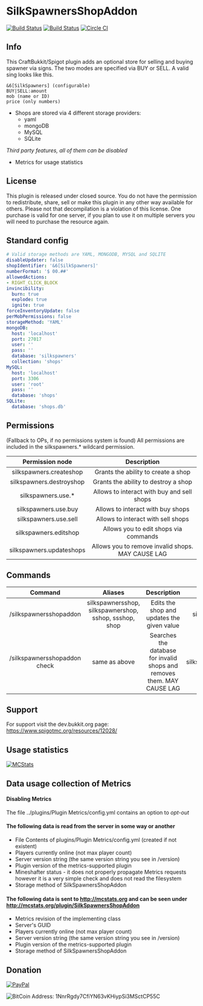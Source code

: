 # SilkSpawnersShopAddon
[![Build Status](https://ci.dustplanet.de/buildStatus/icon?job=SilkSpawnersShopAddon)](https://ci.dustplanet.de/job/SilkSpawnersShopAddon/)
[![Build Status](https://travis-ci.com/timbru31/SilkSpawnersShopAddon.svg?token=xMwFbvUujsG645zQBus3&branch=master)](https://travis-ci.com/timbru31/SilkSpawnersShopAddon)
[![Circle CI](https://circleci.com/gh/timbru31/SilkSpawnersShopAddon.svg?style=svg&circle-token=eefb04331ad48de77cc8102ca762b83be5cdb928)](https://circleci.com/gh/timbru31/SilkSpawnersShopAddon)

## Info
This CraftBukkit/Spigot plugin adds an optional store for selling and buying spawner via signs.
The two modes are specified via BUY or SELL.
A valid sing looks like this.
```
&6[SilkSpawners] (configurable)
BUY|SELL:amount
mob (name or ID)
price (only numbers)
```
* Shops are stored via 4 different storage providers:
  * yaml
  * mongoDB
  * MySQL
  * SQLite

*Third party features, all of them can be disabled*
* Metrics for usage statistics

## License

This plugin is released under closed source.
You do not have the permission to redistribute, share, sell or make this plugin in any other way available for others.
Please not that decompilation is a violation of this license.
One purchase is valid for one server, if you plan to use it on multiple servers you will need to purchase the resource again.

## Standard config
```yaml
# Valid storage methods are YAML, MONGODB, MYSQL and SQLITE
disableUpdater: false
shopIdentifier: '&6[SilkSpawners]'
numberFormat: '$ 00.##'
allowedActions:
- RIGHT_CLICK_BLOCK
invincibility:
  burn: true
  explode: true
  ignite: true
forceInventoryUpdate: false
perMobPermissions: false
storageMethod: 'YAML'
mongoDB:
  host: 'localhost'
  port: 27017
  user: ''
  pass: ''
  database: 'silkspawners'
  collection: 'shops'
MySQL:
  host: 'localhost'
  port: 3306
  user: 'root'
  pass: ''
  database: 'shops'
SQLite:
  database: 'shops.db'
```

## Permissions
(Fallback to OPs, if no permissions system is found)
All permissions are included in the silkspawners.* wildcard permission.

| Permission node | Description |
|:----------:|:----------:|
| silkspawners.createshop | Grants the ability to create a shop |
| silkspawners.destroyshop | Grants the ability to destroy a shop |
| silkspawners.use.* | Allows to interact with buy and sell shops |
| silkspawners.use.buy | Allows to interact with buy shops |
| silkspawners.use.sell | Allows to interact with sell shops |
| silkspawners.editshop | Allows you to edit shops via commands |
| silkspawners.updateshops | Allows you to remove invalid shops. MAY CAUSE LAG |


## Commands
| Command | Aliases | Description | Permission node |
|:----------:|:----------:|:----------:|:----------:|
| /silkspawnersshopaddon <mode OR mob OR price OR amount> <new value> | silkspawnersshop, silkspawnershop, sshop, ssshop, shop | Edits the shop and updates the given value | silkspawners.editshop |
| /silkspawnersshopaddon check | same as above | Searches the database for invalid shops and removes them. MAY CAUSE LAG | silkspawners.updateshops |

## Support
For support visit the dev.bukkit.org page: https://www.spigotmc.org/resources/12028/

## Usage statistics
[![MCStats](http://mcstats.org/signature/SilkSpawnersShopAddon.png)](http://mcstats.org/plugin/SilkSpawnersShopAddon)

## Data usage collection of Metrics

#### Disabling Metrics
The file ../plugins/Plugin Metrics/config.yml contains an option to *opt-out*

#### The following data is **read** from the server in some way or another
* File Contents of plugins/Plugin Metrics/config.yml (created if not existent)
* Players currently online (not max player count)
* Server version string (the same version string you see in /version)
* Plugin version of the metrics-supported plugin
* Mineshafter status - it does not properly propagate Metrics requests however it is a very simple check and does not read the filesystem
* Storage method of SilkSpawnersShopAddon

#### The following data is **sent** to http://mcstats.org and can be seen under http://mcstats.org/plugin/SilkSpawnersShopAddon
* Metrics revision of the implementing class
* Server's GUID
* Players currently online (not max player count)
* Server version string (the same version string you see in /version)
* Plugin version of the metrics-supported plugin
* Storage method of SilkSpawnersShopAddon

## Donation
[![PayPal](https://www.paypalobjects.com/en_US/i/btn/btn_donateCC_LG.gif "Donation via PayPal")](https://www.paypal.com/cgi-bin/webscr?cmd=_s-xclick&hosted_button_id=T9TEV7Q88B9M2)

![BitCoin](https://dl.dropboxusercontent.com/u/26476995/bitcoin_logo.png "Donation via BitCoins")
Address: 1NnrRgdy7CfiYN63vKHiypSi3MSctCP55C
